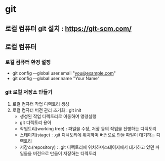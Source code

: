 # git 
## 로컬 컴퓨터 git 설치 : https://git-scm.com/
## 로컬 컴퓨터 
### 로컬 컴퓨터 환경 설정
+ git config --global user.email "you@example.com"
+ git config --global user.name "Your Name“
### git 로컬 저장소 만들기 
1. 로컬 컴퓨터 작업 디렉토리 생성 
2. 로컬 컴퓨터 버전 관리 초기화 : git init
   + 생성된 작업 디렉토리로 이동하여 명령실행
   + git 디렉토리 용어
   - 작업트리(working tree) : 파일을 수정, 저장 등의 작업을 진행하는 디렉토리
   - 스테이지(stage) : .git 디렉토리에 위치하며 버전으로 만들 파일이 대기하는 디렉토리
   - 저장소(repository) : .git 디렉토리에 위치하며스테이지에서 대기하고 있던 파일들을 버전으로 만들어 저장하는 디렉토리
